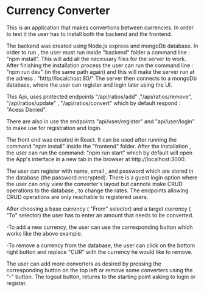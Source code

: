 # Currency Converter


This is an application that makes convertions between currencies.
In order to test it the user has to install both the backend and the frontend.


The backend was created using Node.js express and mongoDb database. 
In order to run , the user must run inside "backend" folder a command line : "npm install".
This will add all the necessary files for the server to work. 
After finishing the installation process the user can run the command line : "npm run dev" (in the same path again)
and this will make the server run at the adress : "htttp//localchost:80/"
The server then connects to a mongoDb database, where the user can register and login later using the UI.

This Api, uses protected endpoints  "/api/ratios/add" ,"/api/ratios/remove", "/api/ratios/update" , "/api/ratios/convert"
which by default respond : "Acess Denied".

There are also in use the endpoints "api/user/register" and "api/user/login" to make use for registration and 
login.

The front end was created in React. It can be used after running the command "npm install" inside the 
"frontend" folder. After the installation , the user can run the command: "npm run start" which by default
will open the App's interface in a new tab in the browser at http://localhost:3000.

The user can register with name, email , and password which are stored in the database (the password encrypted).
There is a guest login option where the user can only view the converter's layout but cannote make CRUD operations to the database , to change the rates.
The endpoints allowing CRUD operations are only reachable to registered users.

After choosing a base currency ( "From" selector) and a target currency ( "To" selector) the user has to enter an amount
that needs to be converted. 


-To add a new currency, the user can use the corresponding button which works like the above example.

-To remove a currency from the database, the user can click on the bottom right button and replace "CUR" with the currency he
would like to remove.


The user can add more converters as desired by pressing the corresponding button on the top left or remove some converters using the "-" button.
The logout button, returns to the starting point asking to login or register.


